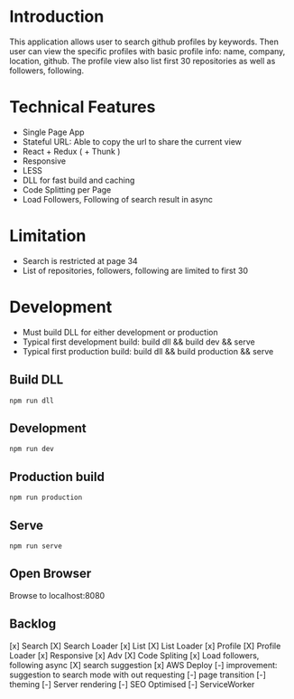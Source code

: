 # Introduction

This application allows user to search github profiles by keywords. Then user can view the specific profiles with basic profile info: name, company, location, github. The profile view also list first 30 repositories as well as followers, following.

# Technical Features
- Single Page App
- Stateful URL: Able to copy the url to share the current view
- React + Redux ( + Thunk )
- Responsive
- LESS
- DLL for fast build and caching
- Code Splitting per Page
- Load Followers, Following of search result in async

# Limitation

- Search is restricted at page 34
- List of repositories, followers, following are limited to first 30

# Development

- Must build DLL for either development or production
- Typical first development build: build dll && build dev && serve
- Typical first production build: build dll && build production && serve

## Build DLL
`npm run dll`
## Development
`npm run dev`
## Production build
`npm run production`
## Serve
`npm run serve`
## Open Browser
Browse to localhost:8080

## Backlog

[x] Search
[X] Search Loader
[x] List
[X] List Loader
[x] Profile
[X] Profile Loader
[x] Responsive
[x] Adv
[X] Code Spliting
[x] Load followers, following async
[X] search suggestion
[x] AWS Deploy
[-] improvement: suggestion to search mode with out requesting
[-] page transition
[-] theming
[-] Server rendering
[-] SEO Optimised
[-] ServiceWorker

